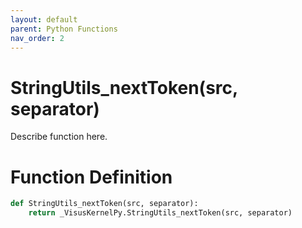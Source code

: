 ```yaml
---
layout: default
parent: Python Functions
nav_order: 2
---
```


# StringUtils_nextToken(src, separator)

Describe function here.

# Function Definition

```python
def StringUtils_nextToken(src, separator):
    return _VisusKernelPy.StringUtils_nextToken(src, separator)
```